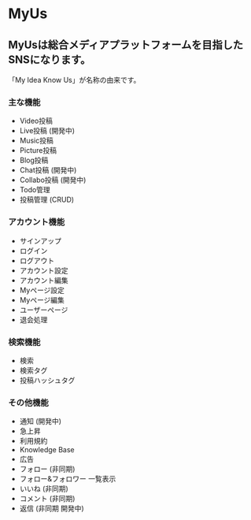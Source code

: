 # MyUs

## MyUsは総合メディアプラットフォームを目指したSNSになります。

「My Idea Know Us」が名称の由来です。

### 主な機能
- Video投稿
- Live投稿 (開発中)
- Music投稿
- Picture投稿
- Blog投稿
- Chat投稿 (開発中)
- Collabo投稿 (開発中)
- Todo管理
- 投稿管理 (CRUD)

### アカウント機能
- サインアップ
- ログイン
- ログアウト
- アカウント設定
- アカウント編集
- Myページ設定
- Myページ編集
- ユーザーページ
- 退会処理

### 検索機能
- 検索
- 検索タグ
- 投稿ハッシュタグ

### その他機能
- 通知 (開発中)
- 急上昇
- 利用規約
- Knowledge Base
- 広告
- フォロー (非同期)
- フォロー&フォロワー 一覧表示
- いいね (非同期)
- コメント (非同期)
- 返信 (非同期 開発中)
